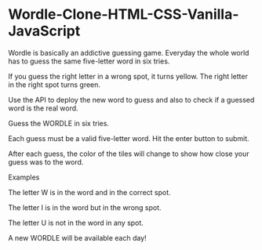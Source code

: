 # Wordle-Clone-HTML-CSS-Vanilla-JavaScript

Wordle is basically an addictive guessing game. Everyday the whole world has to guess the same five-letter word in six tries.

If you guess the right letter in a wrong spot, it turns yellow. The right letter in the right spot turns green.

Use the API to deploy the new word to guess and also to check if a guessed word is the real word.

Guess the WORDLE in six tries.

Each guess must be a valid five-letter word. Hit the enter button to submit.

After each guess, the color of the tiles will change to show how close your guess was to the word.

Examples

The letter W is in the word and in the correct spot.

The letter I is in the word but in the wrong spot.

The letter U is not in the word in any spot.

A new WORDLE will be available each day!
